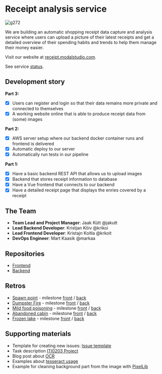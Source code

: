 # Receipt analysis service
![g272](/g272.png)

We are building an automatic shopping receipt data capture and analysis service where users can upload a picture of their latest receipts and get a detailed overview of their spending habits and trends to help them manage their money easier. 

Visit our website at [receipt.modalstudio.com](https://receipt.modalstudio.com/).

See service [status](https://stats.uptimerobot.com/qDK0gIO086).

## Development story

**Part 3:**
- [X] Users can register and login so that their data remains more private and connected to themselves
- [X] A working website online that is able to produce receipt data from (some) images

**Part 2:**
- [x] AWS server setup where our backend docker container runs and frontend is delivered
- [x] Automatic deploy to our server
- [x] Automatically run tests in our pipeline

**Part 1:**
- [x] Have a basic backend REST API that allows us to upload images 
- [x] Backend that stores receipt information to database
- [x] Have a Vue frontend that connects to our backend
- [x] Have a detailed receipt page that displays the enries covered by a receipt

## The Team
- **Team Lead and Project Manager**:  Jaak Kütt  @jakutt
- **Lead Backend Developer**:  Kristjan Kõiv  @krikoi
- **Lead Frontend Developer**:  Kristajn Koitla  @krkoit
- **DevOps Engineer**:  Mart Kaasik  @markaa

## Repositories

- [Frontend](https://gitlab.cs.ttu.ee/jakutt/team-02-spacevolcanoes-frontend/)
- [Backend](https://gitlab.cs.ttu.ee/jakutt/team-02-spacevolcanoes-backend/)

## Retros

- [Spawn point](/page/retro-spawn-point) - milestone [front](https://gitlab.cs.ttu.ee/jakutt/team-02-spacevolcanoes-frontend/-/milestones/1) / [back](https://gitlab.cs.ttu.ee/jakutt/team-02-spacevolcanoes-backend/-/milestones/1)
- [Dumpster Fire](/page/retro-dumpster-fire) - milestone [front](https://gitlab.cs.ttu.ee/jakutt/team-02-spacevolcanoes-frontend/-/milestones/2) / [back](https://gitlab.cs.ttu.ee/jakutt/team-02-spacevolcanoes-backend/-/milestones/2)
- [Mild food poisoning](/page/retro-mild-food-poisoning) - milestone [front](https://gitlab.cs.ttu.ee/jakutt/team-02-spacevolcanoes-frontend/-/milestones/3) / [back](https://gitlab.cs.ttu.ee/jakutt/team-02-spacevolcanoes-backend/-/milestones/3)
- [Abandoned cabin](/page/retro-abandoned-cabin) - milestone [front](https://gitlab.cs.ttu.ee/jakutt/team-02-spacevolcanoes-frontend/-/milestones/4) / [back](https://gitlab.cs.ttu.ee/jakutt/team-02-spacevolcanoes-backend/-/milestones/4)
- [Frozen lake](/page/retro-frozen-lake) - milestone [front](https://gitlab.cs.ttu.ee/jakutt/team-02-spacevolcanoes-frontend/-/milestones/5) / [back](https://gitlab.cs.ttu.ee/jakutt/team-02-spacevolcanoes-backend/-/milestones/5)

## Supporting materials

- Template for creating new issues: [Issue template](Issue-template)
- Task description [ITI0203 Project](https://olegpahhomov.gitlab.io/iti0203-2020/iti0203-2020-project/)
- Blog post about [OCR](https://nanonets.com/blog/receipt-ocr/)
- Examples about [tesseract usage](https://stackoverflow.com/questions/37745519/use-pytesseract-ocr-to-recognize-text-from-an-image)
- Example for cleaning background part from the image with [PixelLib](https://towardsdatascience.com/change-the-background-of-any-image-with-5-lines-of-code-23a0ef10ce9a)
